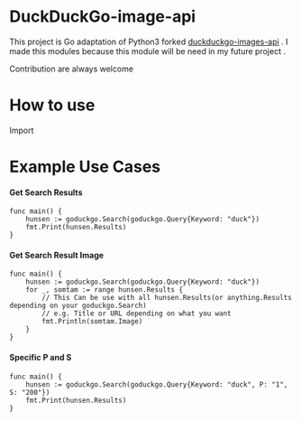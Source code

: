 # DuckDuckGo-image-api

This project is Go adaptation of Python3 forked [duckduckgo-images-api](https://github.com/joeyism/duckduckgo-images-api) . I made this modules because this module will be need in my future project .

Contribution are always welcome

# How to use

Import

# Example Use Cases

#### Get Search Results
```
func main() {
	hunsen := goduckgo.Search(goduckgo.Query{Keyword: "duck"})
    fmt.Print(hunsen.Results)
}

```
#### Get Search Result Image
```
func main() {
	hunsen := goduckgo.Search(goduckgo.Query{Keyword: "duck"})
	for _, somtam := range hunsen.Results {
        // This Can be use with all hunsen.Results(or anything.Results depending on your goduckgo.Search)
        // e.g. Title or URL depending on what you want 
		fmt.Println(somtam.Image)
	}
}
```
#### Specific P and S
```
func main() {
	hunsen := goduckgo.Search(goduckgo.Query{Keyword: "duck", P: "1", S: "200"})
    fmt.Print(hunsen.Results)
}

```
